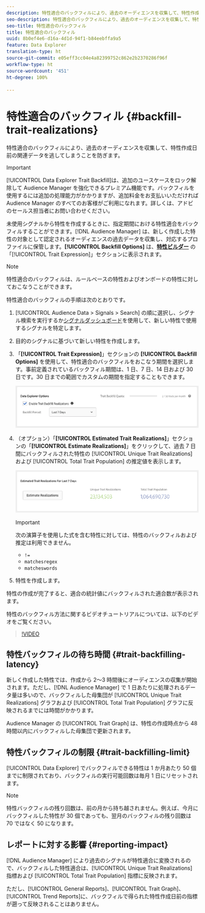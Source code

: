 ```yaml
---
description: 特性適合のバックフィルにより、過去のオーディエンスを収集して、特性作成日前の関連データを逃してしまうことを防ぎます。
seo-description: 特性適合のバックフィルにより、過去のオーディエンスを収集して、特性作成日前の関連データを逃してしまうことを防ぎます。
seo-title: 特性適合のバックフィル
title: 特性適合のバックフィル
uuid: 8b0ef4e6-d16a-4d1d-94f1-b84eebffa9a5
feature: Data Explorer
translation-type: ht
source-git-commit: e05eff3cc04e4a82399752c862e2b2370286f96f
workflow-type: ht
source-wordcount: '451'
ht-degree: 100%

---
```



# 特性適合のバックフィル {#backfill-trait-realizations}

特性適合のバックフィルにより、過去のオーディエンスを収集して、特性作成日前の関連データを逃してしまうことを防ぎます。

>[!IMPORTANT]
>
>[!UICONTROL Data Explorer Trait Backfill]は、追加のユースケースをロック解除して Audience Manager を強化できるプレミアム機能です。バックフィルを使用するには追加の処理能力がかかりますが、追加料金をお支払いいただければ Audience Manager のすべてのお客様がご利用になれます。詳しくは、アドビのセールス担当者にお問い合わせください。

未使用シグナルから特性を作成するときに、指定期間における特性適合をバックフィルすることができます。[!DNL Audience Manager] は、新しく作成した特性の対象として認定されるオーディエンスの過去データを収集し、対応するプロファイルに保管します。**[!UICONTROL Backfill Options]** は、**[特性ビルダー](../../features/traits/about-trait-builder.md)** の「[!UICONTROL Trait Expression]」セクションに表示されます。

>[!NOTE]
>
>特性適合のバックフィルは、ルールベースの特性およびオンボードの特性に対しておこなうことができます。

特性適合のバックフィルの手順は次のとおりです。

1. [!UICONTROL Audience Data > Signals > Search] の順に選択し、シグナル検索を実行するか[シグナルダッシュボード](../../features/data-explorer/data-explorer-signals-dashboard.md)を使用して、新しい特性で使用するシグナルを特定します。
1. 目的のシグナルに基づいて新しい特性を作成します。
1. 「**[!UICONTROL Trait Expression]**」セクションの **[!UICONTROL Backfill Options]** を使用して、特性適合のバックフィルをおこなう期間を選択します。事前定義されているバックフィル期間は、1 日、7 日、14 日および 30 日です。30 日までの範囲でカスタムの期間を指定することもできます。

   ![trait-backfill](assets/signals-trait-backfill.png)

1. （オプション）「**[!UICONTROL Estimated Trait Realizations]**」セクションの「**[!UICONTROL Estimate Realizations]**」をクリックして、過去 7 日間にバックフィルされた特性の [!UICONTROL Unique Trait Realizations] および [!UICONTROL Total Trait Population] の推定値を表示します。

   ![estimate-trait-realizations](assets/estimate-trait-realizations.png)

   >[!IMPORTANT]
   >
   >次の演算子を使用した式を含む特性に対しては、特性のバックフィルおよび推定は利用できません。
   >    * `!=`
   >    * `matchesregex`
   >    * `matcheswords`

1. 特性を作成します。

特性の作成が完了すると、適合の統計値にバックフィルされた適合数が表示されます。

特性のバックフィル方法に関するビデオチュートリアルについては、以下のビデオをご覧ください。

>[!VIDEO](https://video.tv.adobe.com/v/25169/?captions=jpn)

## 特性バックフィルの待ち時間 {#trait-backfilling-latency}

新しく作成した特性では、作成から 2～3 時間後にオーディエンスの収集が開始されます。ただし、[!DNL Audience Manager] で 1 日あたりに処理されるデータ量は多いので、バックフィルした母集団が [!UICONTROL Unique Trait Realizations] グラフおよび [!UICONTROL Total Trait Population] グラフに反映されるまでには時間がかかります。

Audience Manager の [!UICONTROL Trait Graph] は、特性の作成時点から 48 時間以内にバックフィルした母集団で更新されます。

## 特性バックフィルの制限 {#trait-backfilling-limit}

[!UICONTROL Data Explorer] でバックフィルできる特性は 1 か月あたり 50 個までに制限されており、バックフィルの実行可能回数は毎月 1 日にリセットされます。

>[!NOTE]
>
>特性バックフィルの残り回数は、前の月から持ち越されません。例えば、今月にバックフィルした特性が 30 個であっても、翌月のバックフィルの残り回数は 70 ではなく 50 になります。

## レポートに対する影響 {#reporting-impact}

[!DNL Audience Manager] により過去のシグナルが特性適合に変換されるので、バックフィルした特性適合は、[!UICONTROL Unique Trait Realizations] 指標および [!UICONTROL Total Trait Population] 指標に反映されます。

ただし、[!UICONTROL General Reports]、[!UICONTROL Trait Graph]、[!UICONTROL Trend Reports]に、バックフィルで得られた特性作成日前の指標が遡って反映されることはありません。